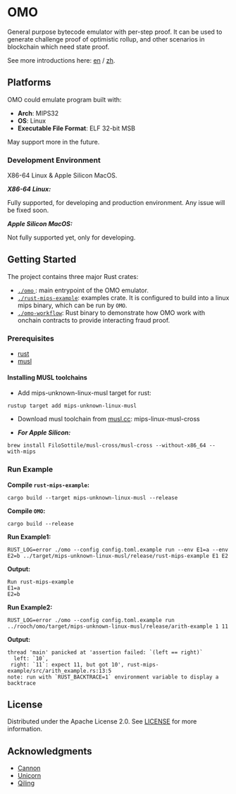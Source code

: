 # OMO

General purpose bytecode emulator with per-step proof.
It can be used to generate challenge proof of optimistic rollup,
and other scenarios in blockchain which need state proof.

See more introductions here: [en](docs/overview.md) / [zh](docs/ch/overview.md).

## Platforms

OMO could emulate program built with:

- **Arch**: MIPS32
- **OS**: Linux
- **Executable File Format**: ELF 32-bit MSB

May support more in the future.

### Development Environment

X86-64 Linux & Apple Silicon MacOS.

***X86-64 Linux:***

Fully supported, for developing and production environment. Any issue will be fixed soon.

***Apple Silicon MacOS:***

Not fully supported yet, only for developing.

## Getting Started

The project contains three major Rust crates:

- [`./omo` ](omo): main entrypoint of the OMO emulator.
- [`./rust-mips-example`](rust-mips-example): examples crate. It is configured to build into a linux mips binary, which
  can be run by `OMO`.
- [`./omo-workflow`](omo-workflow): Rust binary to demonstrate how OMO work with onchain contracts to provide
  interacting fraud proof.

### Prerequisites

- [rust](https://rustup.rs/)
- [musl](https://musl.cc)

#### Installing MUSL toolchains

- Add mips-unknown-linux-musl target for rust:

```shell
rustup target add mips-unknown-linux-musl
```

- Download musl toolchain from [musl.cc](https://musl.cc): mips-linux-musl-cross

- ***For Apple Silicon:***

```shell
brew install FiloSottile/musl-cross/musl-cross --without-x86_64 --with-mips
```

### Run Example

**Compile `rust-mips-example`:**

```shell
cargo build --target mips-unknown-linux-musl --release 
```

**Compile `OMO`:**

```shell
cargo build --release
```

**Run Example1:**

```shell
RUST_LOG=error ./omo --config config.toml.example run --env E1=a --env E2=b ../target/mips-unknown-linux-musl/release/rust-mips-example E1 E2
```

**Output:**

```
Run rust-mips-example
E1=a
E2=b
```

**Run Example2:**

```shell
RUST_LOG=error ./omo --config config.toml.example run ../rooch/omo/target/mips-unknown-linux-musl/release/arith-example 1 11
```

**Output:**

```
thread 'main' panicked at 'assertion failed: `(left == right)`
  left: `10`,
 right: `11`: expect 11, but got 10', rust-mips-example/src/arith_example.rs:13:5
note: run with `RUST_BACKTRACE=1` environment variable to display a backtrace
```

## License

Distributed under the Apache License 2.0. See [LICENSE](LICENSE) for more information.

## Acknowledgments

- [Cannon](https://github.com/ethereum-optimism/cannon)
- [Unicorn](https://github.com/unicorn-engine/unicorn)
- [Qiling](https://github.com/qilingframework/qiling)
